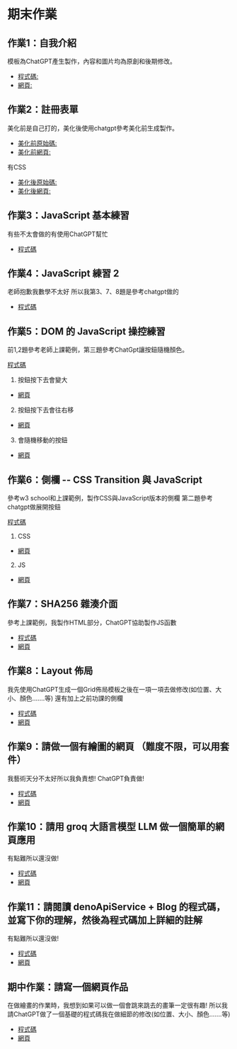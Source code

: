 # 期末作業 

## 作業1：自我介紹

模板為ChatGPT產生製作，內容和圖片均為原創和後期修改。
* [程式碼:](https://github.com/Rafu2102/wp/blob/master/html/%E8%87%AA%E6%88%91%E4%BB%8B%E7%B4%B9.html)
* [網頁:](https://rafu2102.github.io/wp/html/%E8%87%AA%E6%88%91%E4%BB%8B%E7%B4%B9.html)

## 作業2：註冊表單

美化前是自己打的，美化後使用chatgpt參考美化前生成製作。
* [美化前原始碼:](https://github.com/Rafu2102/wp/blob/master/html/%E8%A8%BB%E5%86%8A%E8%A1%A8%E5%96%AE%20(%E6%9C%AA%E7%BE%8E%E5%8C%96)%20.html)
* [美化前網頁:](https://rafu2102.github.io/wp/html/%E8%A8%BB%E5%86%8A%E8%A1%A8%E5%96%AE%20(%E6%9C%AA%E7%BE%8E%E5%8C%96)%20.html)

有CSS  
* [美化後原始碼:](https://github.com/Rafu2102/wp/blob/master/html/%E8%A8%BB%E5%86%8A%E8%A1%A8%E5%96%AE%20(%E7%BE%8E%E5%8C%96%E5%BE%8C)%20.html)
* [美化後網頁:](https://rafu2102.github.io/wp/html/%E8%A8%BB%E5%86%8A%E8%A1%A8%E5%96%AE%20(%E7%BE%8E%E5%8C%96%E5%BE%8C)%20.html)

## 作業3：JavaScript 基本練習

有些不太會做的有使用ChatGPT幫忙
* [程式碼](https://github.com/Rafu2102/wp/tree/master/js/hw3)

## 作業4：JavaScript 練習 2

老師抱歉我數學不太好
所以我第3、7、8題是參考chatgpt做的
* [程式碼](https://github.com/Rafu2102/wp/tree/master/js/HW4)

## 作業5：DOM 的 JavaScript 操控練習

前1,2題參考老師上課範例，第三題參考ChatGpt讓按鈕隨機顏色。

[程式碼](https://github.com/Rafu2102/wp/tree/master/js/hw5)

1.  按鈕按下去會變大 
* [網頁](https://rafu2102.github.io/wp/js/hw5/%E8%AE%8A%E5%A4%A7.html)

2.  按鈕按下去會往右移
* [網頁](https://rafu2102.github.io/wp/js/hw5/%E5%8F%B3%E7%A7%BB.html)

3.  會隨機移動的按鈕
* [網頁](https://rafu2102.github.io/wp/js/hw5/%E9%9A%A8%E6%A9%9F%E7%A7%BB%E5%8B%95.html)

## 作業6：側欄 -- CSS Transition 與 JavaScript 

參考w3 school和上課範例，製作CSS與JavaScript版本的側欄
第二題參考chatgpt做展開按鈕

[程式碼](https://github.com/Rafu2102/wp/tree/master/js/hw6)

1. CSS
* [網頁](https://rafu2102.github.io/wp/js/hw6/css.html)

2. JS
* [網頁](https://rafu2102.github.io/wp/js/hw6/js.html)

## 作業7：SHA256 雜湊介面

參考上課範例，我製作HTML部分，ChatGPT協助製作JS函數  

* [程式碼](https://github.com/Rafu2102/wp/blob/master/js/hw7/SHA256.html)
* [網頁](https://rafu2102.github.io/wp/js/hw7/SHA256.html)

## 作業8：Layout 佈局

我先使用ChatGPT生成一個Grid佈局模板之後在一項一項去做修改(如位置、大小、顏色.......等)
還有加上之前功課的側欄

* [程式碼](https://github.com/Rafu2102/wp/tree/master/js/hw8)
* [網頁](https://rafu2102.github.io/wp/js/hw8/Layout.html)

## 作業9：請做一個有繪圖的網頁 （難度不限，可以用套件）

我藝術天分不太好所以我負責想! ChatGPT負責做!

* [程式碼](https://github.com/Rafu2102/wp/tree/master/js/hw9)
* [網頁](https://rafu2102.github.io/wp/js/hw9/draw.html)

## 作業10：請用 groq 大語言模型 LLM 做一個簡單的網頁應用

有點難所以還沒做!

* [程式碼]()
* [網頁]()

## 作業11：請閱讀 denoApiService + Blog 的程式碼，並寫下你的理解，然後為程式碼加上詳細的註解

有點難所以還沒做! 

* [程式碼]()
* [網頁]()

## 期中作業：請寫一個網頁作品

在做繪畫的作業時，我想到如果可以做一個會跳來跳去的畫筆一定很有趣!
所以我請ChatGPT做了一個基礎的程式碼我在做細節的修改(如位置、大小、顏色.......等)

* [程式碼](https://github.com/Rafu2102/wp/blob/master/js/%E6%9C%9F%E4%B8%AD%E4%BD%9C%E6%A5%AD/draw.html)
* [網頁](https://rafu2102.github.io/wp/js/%E6%9C%9F%E4%B8%AD%E4%BD%9C%E6%A5%AD/draw.html)
